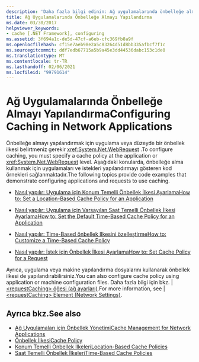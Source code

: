 ```yaml
---
description: 'Daha fazla bilgi edinin: Ağ uygulamalarında önbelleğe alma yapılandırma'
title: Ağ Uygulamalarında Önbelleğe Almayı Yapılandırma
ms.date: 03/30/2017
helpviewer_keywords:
- cache [.NET Framework], configuring
ms.assetid: 3f694a1c-de5d-47cf-a6eb-cfc369fb8a9f
ms.openlocfilehash: cf15e7aeb98e2a5c83264d51d8bb335afbcf7f1c
ms.sourcegitcommit: ddf7edb67715a5b9a45e3dd44536dabc153c1de0
ms.translationtype: MT
ms.contentlocale: tr-TR
ms.lasthandoff: 02/06/2021
ms.locfileid: "99791614"
---
```

# <a name="configuring-caching-in-network-applications"></a><span data-ttu-id="f9510-103">Ağ Uygulamalarında Önbelleğe Almayı Yapılandırma</span><span class="sxs-lookup"><span data-stu-id="f9510-103">Configuring Caching in Network Applications</span></span>

<span data-ttu-id="f9510-104">Önbelleğe almayı yapılandırmak için uygulama veya düzeyde bir önbellek ilkesi belirtmeniz gerekir <xref:System.Net.WebRequest> .</span><span class="sxs-lookup"><span data-stu-id="f9510-104">To configure caching, you must specify a cache policy at the application or <xref:System.Net.WebRequest> level.</span></span> <span data-ttu-id="f9510-105">Aşağıdaki konularda, önbelleğe alma kullanmak için uygulamaları ve istekleri yapılandırmayı gösteren kod örnekleri sağlanmaktadır.</span><span class="sxs-lookup"><span data-stu-id="f9510-105">The following topics provide code examples that demonstrate configuring applications and requests to use caching.</span></span>  
  
- [<span data-ttu-id="f9510-106">Nasıl yapılır: Uygulama için Konum Temelli Önbellek İlkesi Ayarlama</span><span class="sxs-lookup"><span data-stu-id="f9510-106">How to: Set a Location-Based Cache Policy for an Application</span></span>](how-to-set-a-location-based-cache-policy-for-an-application.md)  
  
- [<span data-ttu-id="f9510-107">Nasıl yapılır: Uygulama için Varsayılan Saat Temelli Önbellek İlkesi Ayarlama</span><span class="sxs-lookup"><span data-stu-id="f9510-107">How to: Set the Default Time-Based Cache Policy for an Application</span></span>](how-to-set-the-default-time-based-cache-policy-for-an-application.md)  
  
- [<span data-ttu-id="f9510-108">Nasıl yapılır: Time-Based önbellek Ilkesini özelleştirme</span><span class="sxs-lookup"><span data-stu-id="f9510-108">How to: Customize a Time-Based Cache Policy</span></span>](how-to-customize-a-time-based-cache-policy.md)  
  
- [<span data-ttu-id="f9510-109">Nasıl yapılır: İstek için Önbellek İlkesi Ayarlama</span><span class="sxs-lookup"><span data-stu-id="f9510-109">How to: Set Cache Policy for a Request</span></span>](how-to-set-cache-policy-for-a-request.md)  
  
 <span data-ttu-id="f9510-110">Ayrıca, uygulama veya makine yapılandırma dosyalarını kullanarak önbellek ilkesi de yapılandırabilirsiniz.</span><span class="sxs-lookup"><span data-stu-id="f9510-110">You can also configure cache policy using application or machine configuration files.</span></span> <span data-ttu-id="f9510-111">Daha fazla bilgi için bkz. &#124; [ \<requestCaching> öğesi (ağ ayarları)](../configure-apps/file-schema/network/requestcaching-element-network-settings.md).</span><span class="sxs-lookup"><span data-stu-id="f9510-111">For more information, see &#124; [\<requestCaching> Element (Network Settings)](../configure-apps/file-schema/network/requestcaching-element-network-settings.md).</span></span>  
  
## <a name="see-also"></a><span data-ttu-id="f9510-112">Ayrıca bkz.</span><span class="sxs-lookup"><span data-stu-id="f9510-112">See also</span></span>

- [<span data-ttu-id="f9510-113">Ağ Uygulamaları için Önbellek Yönetimi</span><span class="sxs-lookup"><span data-stu-id="f9510-113">Cache Management for Network Applications</span></span>](cache-management-for-network-applications.md)
- [<span data-ttu-id="f9510-114">Önbellek İlkesi</span><span class="sxs-lookup"><span data-stu-id="f9510-114">Cache Policy</span></span>](cache-policy.md)
- [<span data-ttu-id="f9510-115">Konum Temelli Önbellek İlkeleri</span><span class="sxs-lookup"><span data-stu-id="f9510-115">Location-Based Cache Policies</span></span>](location-based-cache-policies.md)
- [<span data-ttu-id="f9510-116">Saat Temelli Önbellek İlkeleri</span><span class="sxs-lookup"><span data-stu-id="f9510-116">Time-Based Cache Policies</span></span>](time-based-cache-policies.md)
